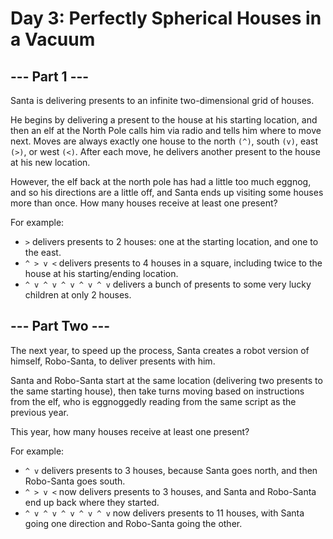 # Day 3: Perfectly Spherical Houses in a Vacuum

## --- Part 1 ---

Santa is delivering presents to an infinite two-dimensional grid of houses.

He begins by delivering a present to the house at his starting location, and 
then an elf at the North Pole calls him via radio and tells him where to move 
next. Moves are always exactly one house to the north ```(^)```, south ```(v)```, 
east ```(>)```, or west ```(<)```. After each move, he delivers another present 
to the house at his new location.

However, the elf back at the north pole has had a little too much eggnog, and 
so his directions are a little off, and Santa ends up visiting some houses more 
than once. How many houses receive at least one present?

For example:

- ``` > ``` delivers presents to 2 houses: one at the starting location, 
  and one to the east.
- ``` ^ > v < ``` delivers presents to 4 houses in a square, including twice 
  to the house at his starting/ending location.
- ``` ^ v ^ v ^ v ^ v ^ v ``` delivers a bunch of presents to some very lucky 
  children at only 2 houses.

## --- Part Two ---

The next year, to speed up the process, Santa creates a robot version of himself, 
Robo-Santa, to deliver presents with him.

Santa and Robo-Santa start at the same location (delivering two presents to the 
same starting house), then take turns moving based on instructions from the elf, 
who is eggnoggedly reading from the same script as the previous year.

This year, how many houses receive at least one present?

For example:

- ``` ^ v ``` delivers presents to 3 houses, because Santa goes north, and then 
  Robo-Santa goes south.
- ``` ^ > v < ``` now delivers presents to 3 houses, and Santa and Robo-Santa 
  end up back where they started.
- ``` ^ v ^ v ^ v ^ v ^ v ``` now delivers presents to 11 houses, with Santa 
  going one direction and Robo-Santa going the other.